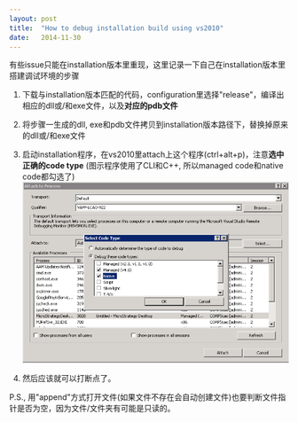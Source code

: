 ```yaml
---
layout:	post
title:	"How to debug installation build using vs2010"
date:	2014-11-30
---
```

有些issue只能在installation版本里重现，这里记录一下自己在installation版本里搭建调试环境的步骤

1. 下载与installation版本匹配的代码，configuration里选择"release"，编译出相应的dll或/和exe文件，以及**对应的pdb文件**

2. 将步骤一生成的dll, exe和pdb文件拷贝到installation版本路径下，替换掉原来的dll或/和exe文件

3. 启动installation程序，在vs2010里attach上这个程序(ctrl+alt+p)，注意**选中正确的code type** (图示程序使用了CLI和C++, 所以managed code和native code都勾选了)
![](/img/vs_attach.png)

4. 然后应该就可以打断点了。

P.S., 用"append"方式打开文件(如果文件不存在会自动创建文件)也要判断文件指针是否为空，因为文件/文件夹有可能是只读的。


